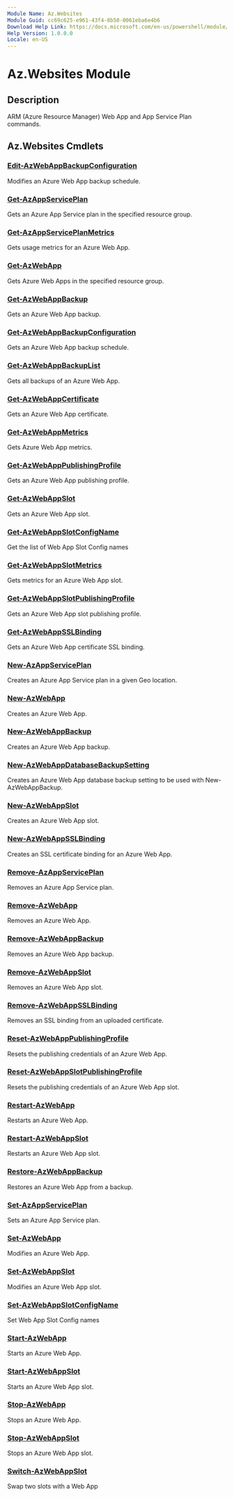 ```yaml
---
Module Name: Az.Websites
Module Guid: cc69c625-e961-43f4-8b50-0061eba6e4b6
Download Help Link: https://docs.microsoft.com/en-us/powershell/module/Az.websites
Help Version: 1.0.0.0
Locale: en-US
---
```


# Az.Websites Module
## Description
ARM (Azure Resource Manager) Web App and App Service Plan commands.

## Az.Websites Cmdlets
### [Edit-AzWebAppBackupConfiguration](Edit-AzWebAppBackupConfiguration.md)
Modifies an Azure Web App backup schedule.

### [Get-AzAppServicePlan](Get-AzAppServicePlan.md)
Gets an Azure App Service plan in the specified resource group.

### [Get-AzAppServicePlanMetrics](Get-AzAppServicePlanMetrics.md)
Gets usage metrics for an Azure Web App.

### [Get-AzWebApp](Get-AzWebApp.md)
Gets Azure Web Apps in the specified resource group.

### [Get-AzWebAppBackup](Get-AzWebAppBackup.md)
Gets an Azure Web App backup.

### [Get-AzWebAppBackupConfiguration](Get-AzWebAppBackupConfiguration.md)
Gets an Azure Web App backup schedule.

### [Get-AzWebAppBackupList](Get-AzWebAppBackupList.md)
Gets all backups of an Azure Web App.

### [Get-AzWebAppCertificate](Get-AzWebAppCertificate.md)
Gets an Azure Web App certificate.

### [Get-AzWebAppMetrics](Get-AzWebAppMetrics.md)
Gets Azure Web App metrics.

### [Get-AzWebAppPublishingProfile](Get-AzWebAppPublishingProfile.md)
Gets an Azure Web App publishing profile.

### [Get-AzWebAppSlot](Get-AzWebAppSlot.md)
Gets an Azure Web App slot.

### [Get-AzWebAppSlotConfigName](Get-AzWebAppSlotConfigName.md)
Get the list of Web App Slot Config names

### [Get-AzWebAppSlotMetrics](Get-AzWebAppSlotMetrics.md)
Gets metrics for an Azure Web App slot.

### [Get-AzWebAppSlotPublishingProfile](Get-AzWebAppSlotPublishingProfile.md)
Gets an Azure Web App slot publishing profile.

### [Get-AzWebAppSSLBinding](Get-AzWebAppSSLBinding.md)
Gets an Azure Web App certificate SSL binding.

### [New-AzAppServicePlan](New-AzAppServicePlan.md)
Creates an Azure App Service plan in a given Geo location.

### [New-AzWebApp](New-AzWebApp.md)
Creates an Azure Web App.

### [New-AzWebAppBackup](New-AzWebAppBackup.md)
Creates an Azure Web App backup.

### [New-AzWebAppDatabaseBackupSetting](New-AzWebAppDatabaseBackupSetting.md)
Creates an Azure Web App database backup setting to be used with New-AzWebAppBackup.

### [New-AzWebAppSlot](New-AzWebAppSlot.md)
Creates an Azure Web App slot.

### [New-AzWebAppSSLBinding](New-AzWebAppSSLBinding.md)
Creates an SSL certificate binding for an Azure Web App.

### [Remove-AzAppServicePlan](Remove-AzAppServicePlan.md)
Removes an Azure App Service plan.

### [Remove-AzWebApp](Remove-AzWebApp.md)
Removes an Azure Web App.

### [Remove-AzWebAppBackup](Remove-AzWebAppBackup.md)
Removes an Azure Web App backup.

### [Remove-AzWebAppSlot](Remove-AzWebAppSlot.md)
Removes an Azure Web App slot.

### [Remove-AzWebAppSSLBinding](Remove-AzWebAppSSLBinding.md)
Removes an SSL binding from an uploaded certificate.

### [Reset-AzWebAppPublishingProfile](Reset-AzWebAppPublishingProfile.md)
Resets the publishing credentials of an Azure Web App.

### [Reset-AzWebAppSlotPublishingProfile](Reset-AzWebAppSlotPublishingProfile.md)
Resets the publishing credentials of an Azure Web App slot.

### [Restart-AzWebApp](Restart-AzWebApp.md)
Restarts an Azure Web App.

### [Restart-AzWebAppSlot](Restart-AzWebAppSlot.md)
Restarts an Azure Web App slot.

### [Restore-AzWebAppBackup](Restore-AzWebAppBackup.md)
Restores an Azure Web App from a backup.

### [Set-AzAppServicePlan](Set-AzAppServicePlan.md)
Sets an Azure App Service plan.

### [Set-AzWebApp](Set-AzWebApp.md)
Modifies an Azure Web App.

### [Set-AzWebAppSlot](Set-AzWebAppSlot.md)
Modifies an Azure Web App slot.

### [Set-AzWebAppSlotConfigName](Set-AzWebAppSlotConfigName.md)
Set Web App Slot Config names

### [Start-AzWebApp](Start-AzWebApp.md)
Starts an Azure Web App.

### [Start-AzWebAppSlot](Start-AzWebAppSlot.md)
Starts an Azure Web App slot.

### [Stop-AzWebApp](Stop-AzWebApp.md)
Stops an Azure Web App.

### [Stop-AzWebAppSlot](Stop-AzWebAppSlot.md)
Stops an Azure Web App slot.

### [Switch-AzWebAppSlot](Switch-AzWebAppSlot.md)
Swap two slots with a Web App


